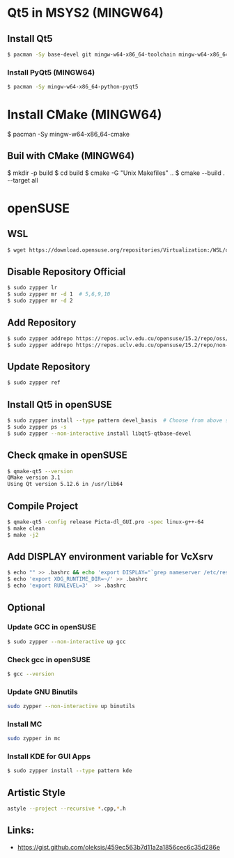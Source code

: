 # Qt5 in MSYS2 (MINGW64)

## Install Qt5 
```bash
$ pacman -Sy base-devel git mingw-w64-x86_64-toolchain mingw-w64-x86_64-qt5-static mingw-w64-x86_64-clang
```

### Install PyQt5 (MINGW64)
```bash
$ pacman -Sy mingw-w64-x86_64-python-pyqt5
```

# Install CMake (MINGW64)
$ pacman -Sy mingw-w64-x86_64-cmake

## Buil with CMake (MINGW64)
$ mkdir -p build
$ cd build
$ cmake -G "Unix Makefiles" ..
$ cmake --build . --target all

# openSUSE

## WSL
```bash 
$ wget https://download.opensuse.org/repositories/Virtualization:/WSL/openSUSE_Leap_15.2/openSUSE-Leap-15.2-x64-Build26.65.appx
```

## Disable Repository Official
```bash
$ sudo zypper lr
$ sudo zypper mr -d 1  # 5,6,9,10
$ sudo zypper mr -d 2
```

## Add Repository
```bash
$ sudo zypper addrepo https://repos.uclv.edu.cu/opensuse/15.2/repo/oss/ uclv_oss
$ sudo zypper addrepo https://repos.uclv.edu.cu/opensuse/15.2/repo/non-oss/ uclv_non-oss
```

## Update Repository
```bash
$ sudo zypper ref
```

## Install Qt5 in openSUSE
```bash
$ sudo zypper install --type pattern devel_basis  # Choose from above solutions by number or cancel
$ sudo zypper ps -s
$ sudo zypper --non-interactive install libqt5-qtbase-devel
```

## Check qmake in openSUSE
```bash
$ qmake-qt5 --version
QMake version 3.1
Using Qt version 5.12.6 in /usr/lib64
```

## Compile Project
```bash
$ qmake-qt5 -config release Picta-dl_GUI.pro -spec linux-g++-64
$ make clean
$ make -j2
```

## Add DISPLAY environment variable for VcXsrv
```bash
$ echo "" >> .bashrc && echo 'export DISPLAY="`grep nameserver /etc/resolv.conf | sed 's/nameserver //'`:0"' >> .bashrc
$ echo 'export XDG_RUNTIME_DIR=~/' >> .bashrc
$ echo 'export RUNLEVEL=3'  >> .bashrc
```

## Optional 

### Update GCC in openSUSE
```bash
$ sudo zypper --non-interactive up gcc
```

### Check gcc in openSUSE
```bash
$ gcc --version
```

### Update GNU Binutils
```bash
sudo zypper --non-interactive up binutils
```

### Install MC
```bash
sudo zypper in mc
```

### Install KDE for GUI Apps
```bash
$ sudo zypper install --type pattern kde
```

## Artistic Style 
```bash
astyle --project --recursive *.cpp,*.h
```

## Links:
* https://gist.github.com/oleksis/459ec563b7d11a2a1856cec6c35d286e